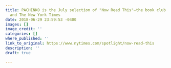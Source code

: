 ```yaml
---
title: PACHINKO is the July selection of "Now Read This"—the book club of PBS NewsHour
  and The New York Times
date: 2018-06-29 23:59:53 -0400
images: []
image_credit: ''
categories: []
where_published: ''
link_to_original: https://www.nytimes.com/spotlight/now-read-this
description: ''
draft: true

---
```


